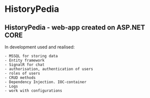 # HistoryPedia
## HistoryPedia - web-app created on ASP.NET CORE

In development used and realised:
```
- MSSQL for storing data
- Entity framework
- SignalR for chat
- authorisation, authentication of users
- roles of users
- CRUD methods
- Dependency Injection. IOC-container
- Logs
- work with configurations
```
